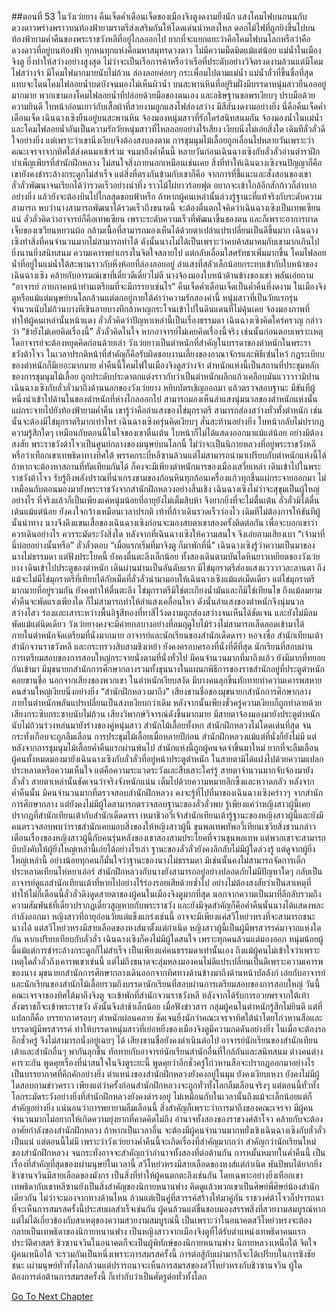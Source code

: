 ##ตอนที่ 53 ในวังเว่ยยาง
คืนเจ็ดค่ำเดือนเจ็ดของเมืองจิงตูงดงามยิ่งนัก แสงโคมไฟบนถนนกับดวงดาวพร่างพราวบนท้องฟ้ายามราตรีส่งเสริมกันให้โดดเด่นน่าหลงใหล ดอกไม้ไฟที่ถูกยิงขึ้นไปบนท้องฟ้ายามค่ำคืนของพระราชวังหลีที่อยู่ไกลออกไป ยากที่จะแยกแยะว่าคือโคมไฟบนโลกหรือว่าคือดวงดาวที่อยู่บนท้องฟ้า ทุกหนทุกแห่งคือมหาสมุทรดวงดาว ไม่มีความมืดมิดแม้แต่น้อย
แม่น้ำในเมืองจิงตู ยิ่งทำให้สว่างอย่างสูงสุด ไม่ว่าจะเป็นเรือการค้าหรือว่าเรือที่ประดับอย่างวิจิตรงดงามล้วนแต่มีโคมไฟสว่างจ้า มีโคมไฟมากมายนับไม่ถ้วน ล่องลอยค่อยๆ กระเพื่อมไปตามแม่น้ำ แม่น้ำลั่วที่ขึ้นชื่อที่สุดแทบจะโดนโคมไฟลอยน้ำบดบังจนมองไม่เห็นผิวน้ำ บนสะพานหินที่อยู่ริมฝั่งมีบรรดาหนุ่มสาวยืนอออยู่มากมาย พวกเขามองโคมไฟลอยน้ำที่ปล่อยด้วยมือของตนเอง และอธิษฐานขอพรเงียบๆ ปรบมือด้วยความยินดี ใบหน้าอ่อนเยาว์กับเสื้อผ้าที่สวยงามถูกแสงไฟส่องสว่าง มีสีสันงดงามอย่างยิ่ง
นี่คือคืนเจ็ดค่ำเดือนเจ็ด เฉินฉางเซิงยืนอยู่บนสะพานหิน จ้องมองหนุ่มสาวที่รักใคร่สนิทสนมกัน จ้องมองน้ำในแม่น้ำและโคมไฟลอยน้ำอันเป็นความรักวัยหนุ่มสาวที่ไหลลอยอย่างไร้เสียง เงียบนิ่งไม่เอ่ยสิ่งใด เดิมทีลั่วลั่วดีใจอย่างยิ่ง แต่เพราะว่าเขานิ่งเงียบจึงต้องสงบลงตาม
การชุมนุมไม้เลื้อยถูกเลื่อนไปหลายวันเพราะว่าคณะเจรจาจากทิศใต้ส่งคนมาเข้าร่วม จนมาถึงค่ำคืนนี้ หลายวันก่อนเฉินฉางเซิงกับลั่วลั่วอ่านตำราฝึกบำเพ็ญเพียรที่สำนักฝึกหลวง ไม่สนใจสิ่งภายนอกเหมือนเช่นเคย สิ่งที่ทำให้เฉินฉางเซิงจนปัญญาก็คือ เขายังคงชำระล้างกระดูกไม่สำเร็จ แต่สิ่งที่ตรงกันข้ามกับเขาก็คือ จากการที่ชี้แนะและสั่งสอนของเขา ลั่วลั่วพัฒนาจนเรียกได้ว่ารวดเร็วอย่างน่าทึ่ง
ราวไม้ไผ่ยาวร้อยฟุต อยากจะเข้าใกล้อีกสักก้าวก็ลำบากอย่างยิ่ง แล้วยังจะต้องบินไปไกลสุดขอบฟ้าหรือ ถ้าหากผู้คนเหล่านั้นล่วงรู้ฐานะที่แท้จริงกับระดับความสามารถ พบว่านางสามารถพัฒนาได้รวดเร็วถึงขนาดนี้ จะต้องตื่นตกใจคิดว่าเฉินฉางเซิงเป็นเทพเซียนแน่
ลั่วลั่วคิดว่าอาจารย์ก็คือเทพเซียน เพราะระดับความเร็วที่พัฒนาขึ้นของตน และก็เพราะอาการบาดเจ็บของเซวียนหยวนผ้อ กล้ามเนื้อที่สามารถมองเห็นได้ด้วยตาเปล่าแปรเปลี่ยนเป็นดีขึ้นมาก เฉินฉางเซิงทำสิ่งที่คนจำนวนมากไม่สามารถทำได้ ดังนั้นนางไม่ได้เป็นเพราะว่าคบค้าสมาคมกับเขามากเกินไป ยิ่งนานยิ่งสนิทสนม ความเคารพยำเกรงในจิตใจสลายไป แต่กลับเลื่อมใสศรัทธาเพิ่มมากขึ้น
โคมไฟลอยน้ำที่อยู่ในแม่น้ำใต้สะพานราวกับหิ่งห้อยที่ล่องลอยอยู่ ลำแสงที่สลัวเล็กน้อยกระทบเข้ากับใบหน้าของเฉินฉางเซิง คล้ายกับอารมณ์เขาที่เดี๋ยวดีเดี๋ยวไม่ดี นางจ้องมองใบหน้าด้านข้างของเขา พลันเอ่ยถาม “อาจารย์ ภายภาคหน้าท่านเตรียมที่จะมีภรรยาเช่นไร”
คืนเจ็ดค่ำเดือนเจ็ดเป็นค่ำคืนที่งดงาม ในเมืองจิงตูหรือแม้แต่มนุษย์บนโลกล้วนแต่ตกอยู่ภายใต้คำว่าความรักสองคำนี้ หนุ่มสาวที่เป็นวัยแรกรุ่นจำนวนนับไม่ถ้วนบางทีเขินอายบางทีกล้าหาญกระโจนเข้าไปในดินแดนที่ไม่คุ้นเคย จ้องมองภาพที่ทำให้ผู้คนเหล่านั้นหน้าแดง ลั่วลั่วคิดว่าปัญหาเหล่านี้เป็นเรื่องธรรมดา
เฉินฉางเซิงคิดใคร่ครวญ กล่าวว่า “ข้ายังไม่เคยคิดเรื่องนี้”
ลั่วลั่วคิดในใจ หากอาจารย์ไม่เคยคิดเรื่องนี้จริง เช่นนั้นก่อนตอบเพราะเหตุใดอาจารย์จะต้องหยุดคิดก่อนด้วยเล่า
วังเว่ยยางเป็นตำหนักที่สำคัญในบรรดาของตำหนักในพระราชวังต้าโจว ในเวลาปรกติหน้าที่สำคัญก็คือรับผิดชอบงานเลี้ยงของอาณาจักรและพิธีเซ่นไหว้ กฎระเบียบของตำหนักก็มีเยอะมากมาย ค่ำคืนนี้โคมไฟในเมืองจิงตูสว่างจ้า ตำหนักแห่งนี้เป็นสถานที่ประชุมหลักของการชุมนุมไม้เลื้อย ถูกประดับประดาตกแต่งราวกับว่าเป็นตำหนักผลึกแก้วเคลือบมันแวววาวมิปาน
เฉินฉางเซิงกับลั่วลั่วมาถึงด้านนอกของวังเว่ยยาง หยิบบัตรเชิญออกมา แล้วตรวจสอบฐานะ มีขันทีผู้หนึ่งนำเข้าไปด้านในของตำหนักที่ห่างไกลออกไป สามารถมองเห็นลำแสงนุ่มนวลของตำหนักแห่งนั้นแผ่กระจายไปยังท้องฟ้ายามค่ำคืน เขารู้ว่าคือลำแสงของไข่มุกราตรี
สามารถส่องสว่างทั่วทั้งตำหนัก เช่นนั้นจะต้องมีไข่มุกราตรีมากเท่าไหร่ เฉินฉางเซิงครุ่นคิดเงียบๆ สั่นสะท้านอย่างยิ่ง ใบหน้ากลับไม่ปรากฏความรู้สึกใดๆ เหมือนกับตอนนี้ในใจของเขาตื่นเต้น ใบหน้าก็ไม่ได้แสดงออกมาแม้แต่น้อย
อย่างมิต้องสงสัย พระราชวังต้าโจวเป็นศูนย์กลางของมนุษย์บนโลกนี้ ไม่ว่าจะเป็นนิกายหลวงที่อยู่พระราชวังหลีหรือว่าเทือกเขาเทพธิดาทางทิศใต้ พรรคกระบี่หลีซานล้วนแต่ไม่สามารถนำมาเปรียบกับตำหนักแห่งนี้ได้ ถ้าหากจะต้องหาสถานที่ทัดเทียมกันได้ ก็คงจะมีเพียงตำหนักมารของเมืองเสวี่ยเหล่า
เดินเข้าไปในพระราชวังต้าโจว รับรู้ถึงพลังปราณที่น่าเกรงขามของก้อนหินทุกก้อนเครื่องแก้วทุกชิ้นแผ่กระจายออกมา ไม่เหมือนกับตอนมองมายังพระราชวังจากสำนักฝึกหลวงอย่างสิ้นเชิง เฉินฉางเซิงไม่ว่าจะสุขุมเป็นผู้ใหญ่อย่างไร ที่จริงแล้วก็เป็นเพียงแค่หนุ่มน้อยที่อายุยังไม่เต็มสิบห้า จึงยากยิ่งที่จะไม่ตื่นเต้น
ลั่วลั่วมิได้ตื่นเต้นแม้แต่น้อย ยังคงใจกว้างเหมือนเวลาปรกติ เท้าที่ก้าวเดินรวดเร็วว่องไว เดิมทีไม่ต้องการให้ขันทีผู้นั้นนำทาง นางจึงดึงแขนเสื้อของเฉินฉางเซิงก่อนจะมองสบตาเขาสองครั้งติดต่อกัน เพื่อจะบอกเขาว่าควรเดินอย่างไร ควรระมัดระวังสิ่งใด
หลังจากที่เฉินฉางเซิงให้ความสนใจ จึงเอ่ยถามเสียงเบา “เจ้ามาที่นี่บ่อยอย่างนั้นหรือ”
ลั่วลั่วตอบ “เมื่อแรกเริ่มที่มาจิงตู ก็มาพักที่นี่”
เฉินฉางเซิงรู้ว่าความเป็นมาของนางไม่ธรรมดา แต่ฟังประโยคนี้ ยังคงตื่นตะลึงเล็กน้อย
ทั้งสองเดินตามบันไดหินยาวเหยียดของวังเว่ยยาง
เดินเข้าไปประตูของตำหนัก เดินผ่านม่านเป็นอันดับแรก มีไข่มุกราตรีส่องแสงแวววาวละลานตา ถึงแม้จะไม่มีไข่มุกราตรีที่เทียบได้กับเม็ดที่ลั่วลั่วนำมามอบให้เฉินฉางเซิงแม้แต่เม็ดเดียว แต่ไข่มุกราตรีมากมายที่อยู่รวมกัน ยังคงทำให้ตื่นตะลึง
ไข่มุกราตรีมิใช่ตะเกียงน้ำมันและก็มิใช่เทียนไข ถึงแม้ลมยามค่ำคืนจะพัดแรงเพียงใด ก็ไม่สามารถทำให้ลำแสงเคลื่อนไหว ดังนั้นลำแสงของตำหนักจึงนุ่มนวลสว่างไสว ร่องและเสาระหว่างพื้นอิฐสีทองที่ทาสีไว้งดงามถูกส่องสว่างจนเห็นได้ชัดเจน
และยังไม่มีลมพัดแม้แต่นิดเดียว
วังเว่ยยางคงจะมีค่ายกลบางอย่างที่ลมฤดูใบไม้ร่วงไม่สามารถเล็ดลอดเข้ามาได้
ภายในตำหนักจัดเตรียมที่นั่งมากมาย อาจารย์และนักเรียนของสำนักเด็ดดารา หอจงซื่อ สำนักเทียนเต้า สำนักจวนราชวังหลี และกระทรวงสิบสามชิงเหย้า ยังคงครอบครองที่นั่งที่ดีที่สุด นักเรียนที่สอบผ่านการเตรียมสอบของการสอบใหญ่กระจายนั่งตามที่นั่งทั่วไป
มีคนจำนวนมากที่มาถึงแล้ว ยังมีมากที่ทยอยกันเข้ามา มีมุขนายกสำนักการศึกษากลางรวมทั้งขุนนางในแผนกพิธีการของราชสำนักอยู่ที่ประตูตำหนักคอยขานชื่อ นอกจากเสียงของพวกเขา ในตำหนักเงียบสงัด มีบางคนลุกขึ้นทักทายทำความเคารพสหาย คนส่วนใหญ่เงียบนิ่งอย่างยิ่ง
“สำนักฝึกหลวงมาถึง”
เสียงขานชื่อของมุขนายกสำนักการศึกษากลาง ภายในตำหนักพลันแปรเปลี่ยนเป็นสงบเงียบกว่าเดิม หลังจากนั้นเพียงชั่วครู่ความเงียบก็ถูกทำลายด้วยเสียงกระซิบกระซาบนับไม่ถ้วน เสียงวิพากษ์วิจารณ์ดังขึ้นมากมาย มีสายตาจ้องมองมายังประตูตำหนักนับไม่ถ้วนร่วงหล่นมายังร่างของคู่หนุ่มสาว
สำนักไม้เลื้อยทั้งหก สำนักฝึกหลวงไม่โดดเด่นที่สุด จนกระทั่งเกือบจะถูกลืมเลือน การประชุมไม้เลื้อยเมื่อหลายปีก่อน สำนักฝึกหลวงแม้แต่ที่นั่งก็ยังไม่มี แต่หลังจากการชุมนุมไม้เลื้อยค่ำคืนแรกผ่านพ้นไป สำนักแห่งนี้ถูกผู้คนจดจำขึ้นมาใหม่ ยากที่จะลืมเลือน
ผู้คนทั้งหมดมองมายังเฉินฉางเซิงกับลั่วลั่วที่อยู่หน้าประตูตำหนัก ในสายตามิได้แฝงไปด้วยความแปลกประหลาดหรือความเห็นใจ แต่คือความระแวดระวังและสืบเสาะใคร่รู้ สายตาจำนวนมากจับจ้องมายังลั่วลั่ว สายตาเหล่านั้นชัดเจนว่าจริงจังหนักแน่น เต็มไปด้วยความหมายลึกซึ้งและหวาดกลัว
หลังจากค่ำคืนนั้น มีคนจำนวนมากที่ตรวจสอบสำนักฝึกหลวง คงจะรู้ที่ไปที่มาของเฉินฉางเซิงคร่าวๆ จากสำนักการศึกษากลาง แต่ยังคงไม่มีผู้ใดสามารถตรวจสอบฐานะของลั่วลั่วพบ รู้เพียงแค่ว่าหญิงสาวผู้นี้เคยปรากฏที่สำนักเทียนเต้ากับสำนักเด็ดดารา เหมาชิวอวี่เจ้าสำนักเทียนเต้ารู้ฐานะของหญิงสาวผู้นี้และยังมีคนตรวจสอบพบว่าราชสำนักเคยมอบสิ่งของให้หญิงสาวผู้นี้ ขุนพลเทพทัพอวี้เทียนเซวียสิ่งชวนกล่าวเตือนเรื่องของหญิงสาวผู้นี้กับคนรุ่นหลังของเขาสองสามประโยคที่จวนขุนพลเทพ
แต่พวกเขาจะสามารถบีบบังคับให้ผู้ยิ่งใหญ่เหล่านี้เอ่ยได้อย่างไรเล่า
ฐานะของลั่วลั่วยังคงลึกลับไม่มีผู้ใดล่วงรู้ แต่ดูจากผู้ยิ่งใหญ่เหล่านี้ อย่างน้อยทุกคนก็มั่นใจว่าฐานะของนางไม่ธรรมดา มิเช่นนั้นคงไม่สามารถจัดการเด็กประหลาดเทียนไห่หยาเอ๋อร์ สำนักฝึกหลวงกับนางยังสามารถอยู่อย่างปลอดภัยไม่มีปัญหาใดๆ กลับเป็นอาจารย์ดูแลสำนักเทียนเต้าที่หายไปอย่างไร้ร่องรอยเสียด้วยซ้ำไป
อย่างไม่ต้องสงสัยว่าเป็นสาเหตุที่ทำให้ไม่กี่เดือนนี้ลั่วลั่วดึงดูดสายตาของผู้คนในเมืองจิงตูมากที่สุด นอกจากความเป็นมาที่ลึกลับรวมถึงความสัมพันธ์ที่เดี๋ยวปรากฏเดี๋ยวสูญหายกับพระราชวัง และยังมีจุดสำคัญก็คือค่ำคืนนั้นนางได้แสดงพละกำลังออกมา หญิงสาวที่อายุอ่อนวัยแต่แข็งแกร่งเช่นนี้ อาจจะมีเพียงแค่สวีโหย่วหรงที่จะสามารถชนะนางได้ แต่สวีโหย่วหรงมีสายเลือดของหงส์มาตั้งแต่กำเนิด หญิงสาวผู้นี้เป็นผู้มีพรสวรรค์มาจากแห่งใดกัน
หากเปรียบเทียบกับลั่วลั่ว เฉินฉางเซิงก็คงไม่มีผู้ใดสนใจ เพราะทุกคนล้วนแต่มองออก หนุ่มน้อยผู้นี้แม้แต่การชำระล้างกระดูกก็ไม่สำเร็จ เป็นเพียงแค่คนธรรมดาเท่านั้นเอง ถึงแม้ผู้คนไม่เข้าใจว่าเพราะเหตุใดลั่วลั่วถึงเคารพเขาเช่นนี้ แต่ไม่ถึงขนาดจะลุ่มหลงมองคนไม่ดีแปรเปลี่ยนเป็นดีเพราะความเคารพของนาง
มุขนายกสำนักการศึกษากลางเดินออกจากทิศทางด้านข้างมาถึงด้านหน้าบัลลังก์ เอ่ยกับอาจารย์และนักเรียนของสำนักไม้เลื้อยรวมถึงบรรดานักเรียนที่สอบผ่านการเตรียมสอบของการสอบใหญ่ วันนี้คณะเจรจาของทิศใต้มาถึงจิงตู จะเข้าพักที่สำนักจวนราชวังหลี หลังจากได้รับการอวยพรจากใต้เท้าสังฆราชก็จะเข้าพระราชวัง ดังนั้นจึงล่าช้าเล็กน้อย
เมื่อฟังข่าวสาร กลุ่มผู้คนในตำหนักรู้สึกไม่ยินดี แต่ที่แปลกก็คือ บรรยากาศรอบๆ ตำหนักผ่อนคลาย ชัดเจนยิ่งนักว่าคณะเจรจาทิศใต้นำโดยโก่วหานสือและบรรดาผู้มีพรสวรรค์ ทำให้บรรดาหนุ่มสาวที่เย่อหยิ่งของเมืองจิงตูมีความกดดันอย่างยิ่ง
ในเมื่อจะต้องรออีกชั่วครู่ จึงไม่สามารถนั่งอยู่เฉยๆ ได้ เสียงขานชื่อยังคงดำเนินต่อไป อาจารย์นักเรียนของสำนักเทียนเต้าและสำนักอื่นๆ พากันลุกขึ้น ทักทายกับอาจารย์นักเรียนสำนักอื่นที่ใกล้กันและสนิทสนม ต่างคนต่างคารวะกัน พูดคุยเรื่องที่น่าสนใจในจิงตูระยะนี้ พูดคุยว่าอีกชั่วครู่โก่วหานสือจะปรากฏออกมาอย่างไร เป็นบรรยากาศที่คึกคักอย่างยิ่ง
ตำแหน่งของสำนักฝึกหลวงยังคงอยู่ในมุม ยังคงเงียบเหงา ยังคงไม่มีผู้ใดสอบถามข่าวคราว เพียงแต่ว่าครั้งก่อนสำนักฝึกหลวงจะถูกทั่วทั้งโลกลืมเลือนจริงๆ แต่ตอนนี้ทั่วทั้งโลกระมัดระวังอย่างยิ่งที่สำนักฝึกหลวงยังคงดำรงอยู่ ไม่เหมือนกับในเวลานั้นถึงแม้จะเล็กน้อยแต่ก็สำคัญอย่างยิ่ง
แน่นอนว่าการพยายามลืมเลือนนี้ สิ่งสำคัญก็เพราะว่าการมาถึงของคณะเจรจา มีผู้คนจำนวนมากไม่อยากให้เกิดความยุ่งยากที่คาดคิดไม่ถึง อำนาจทั้งสองของราชวงศ์ต้าโจว คล้ายกับจะต้องอาศัยกำลังของสำนักฝึกหลวง ถ้าหากเป็นเวลาอื่น จะต้องมีผู้คนจำนวนมากหยั่งเชิงเฉินฉางเซิงกับลั่วลั่วเป็นแน่ แต่ตอนนี้ไม่มี เพราะว่าวังเว่ยยางค่ำคืนนี้จะเกิดเรื่องที่สำคัญมากกว่า สำคัญกว่านักเรียนใหม่ของสำนักฝึกหลวง จนกระทั่งอาจจะสำคัญกว่าอำนาจทั้งสองที่ต่อต้านกัน
การหมั้นหมายในค่ำคืนนี้ เป็นเรื่องที่สำคัญที่สุดของเผ่ามนุษย์ในเวลานี้
สวีโหย่วหรงมีสายเลือดของหงส์แต่กำเนิด พันปีพบได้ยากยิ่ง ชิวซานจวินมีสายเลือดของมังกร เป็นสิ่งที่ทำให้ผู้คนตกตะลึงเช่นกัน โดยเฉพาะอย่างยิ่งเทือกเขาเทพธิดากับเขาหลีซานยังเป็นสิ่งสำคัญของนิกายหนานฟาง คิดดูแล้วพวกเขาเป็นศิษย์พี่ศิษย์น้องสำนักเดียวกัน ไม่ว่าจะมองจากทางด้านไหน ล้วนแต่เป็นคู่ที่สวรรค์สร้างให้มาคู่กัน
ราชวงศ์ต้าโจวก็ปรารถนาที่จะเห็นการสมรสครั้งนี้ประสบผลสำเร็จเช่นกัน ผู้คนล้วนแต่ชื่นชอบมองสรรพสิ่งที่สวยงามสมบูรณ์หากแต่ไม่ได้เกี่ยวข้องกับสาเหตุของความสวยงามสมบูรณ์นี้ เป็นเพราะว่าในอนาคตสวีโหย่วหรงจะต้องกลายเป็นเทพธิดาของนิกายหนานฟาง เป็นหญิงสาวจากเมืองจิงตูที่ได้รับตำแหน่งเทพธิดาคนแรกประวัติศาสตร์ ชิวซานจวินในอนาคตก็จะเป็นผู้พิทักษ์ของนิกายหนานฟาง นิกายหลวงเหนือใต้ จิตใจผู้คนเหนือใต้ จะรวมกันเป็นหนึ่งเพราะการสมรสครั้งนี้ การต่อสู้กับเผ่ามารก็จะได้เปรียบในการชิงชัยชนะ
เผ่ามนุษย์ทั่วทั้งโลกล้วนแต่ปรารถนาจะเห็นการสมรสของสวีโหย่วหรงกับชิวซานจวิน
ผู้ใดต้องการต่อต้านการสมรสครั้งนี้ ก็เท่ากับว่าเป็นศัตรูต่อทั่วทั้งโลก




[Go To Next Chapter]( ./55.md)